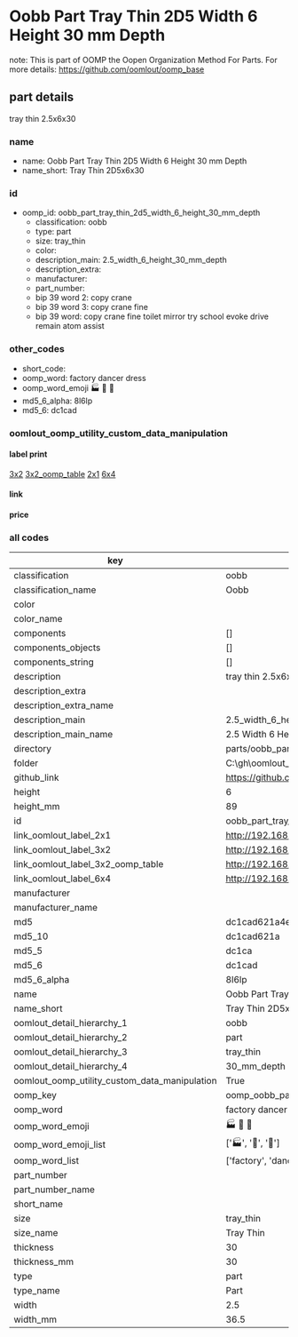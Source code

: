 # Oobb Part Tray Thin 2D5 Width 6 Height 30 mm Depth  

note: This is part of OOMP the Oopen Organization Method For Parts. For more details: https://github.com/oomlout/oomp_base

##  part details
  



tray thin 2.5x6x30



### name
* name: Oobb Part Tray Thin 2D5 Width 6 Height 30 mm Depth
* name_short: Tray Thin 2D5x6x30 
### id
* oomp_id: oobb_part_tray_thin_2d5_width_6_height_30_mm_depth
  * classification: oobb
  * type: part
  * size: tray_thin
  * color: 
  * description_main: 2.5_width_6_height_30_mm_depth
  * description_extra: 
  * manufacturer: 
  * part_number: 
  * bip 39 word 2: copy crane
  * bip 39 word 3: copy crane fine
  * bip 39 word: copy crane fine toilet mirror try school evoke drive remain atom assist

### other_codes
* short_code: 
* oomp_word: factory dancer dress
* oomp_word_emoji :factory: :dancer: :dress:
* md5_6_alpha: 8l6lp
* md5_6: dc1cad






### oomlout_oomp_utility_custom_data_manipulation
#### label print
[3x2](http://192.168.1.245:1112/?label=oomp%208l6lp)
[3x2_oomp_table](http://192.168.1.108:1112/?label=oomp%208l6lp)
[2x1](http://192.168.1.242:1112/?label=oomp%208l6lp)
[6x4](http://192.168.1.55:1112/?label=oomp%208l6lp)    

#### link

                              

#### price







### all codes 
| key | value |  
| --- | --- |  
| classification | oobb |  
| classification_name | Oobb |  
| color |  |  
| color_name |  |  
| components | [] |  
| components_objects | [] |  
| components_string | [] |  
| description | tray thin 2.5x6x30 |  
| description_extra |  |  
| description_extra_name |  |  
| description_main | 2.5_width_6_height_30_mm_depth |  
| description_main_name | 2.5 Width 6 Height 30 mm Depth |  
| directory | parts/oobb_part_tray_thin_2d5_width_6_height_30_mm_depth |  
| folder | C:\gh\oomlout_oobb_version_4_generated_parts\parts\oobb_part_tray_thin_2d5_width_6_height_30_mm_depth |  
| github_link | https://github.com/oomlout/oomlout_oomp_part_src/tree/main/parts/oobb_part_tray_thin_2d5_width_6_height_30_mm_depth |  
| height | 6 |  
| height_mm | 89 |  
| id | oobb_part_tray_thin_2d5_width_6_height_30_mm_depth |  
| link_oomlout_label_2x1 | http://192.168.1.242:1112/?label=oomp%208l6lp |  
| link_oomlout_label_3x2 | http://192.168.1.245:1112/?label=oomp%208l6lp |  
| link_oomlout_label_3x2_oomp_table | http://192.168.1.108:1112/?label=oomp%208l6lp |  
| link_oomlout_label_6x4 | http://192.168.1.55:1112/?label=oomp%208l6lp |  
| manufacturer |  |  
| manufacturer_name |  |  
| md5 | dc1cad621a4e181ba7c6ce3cad8c9180 |  
| md5_10 | dc1cad621a |  
| md5_5 | dc1ca |  
| md5_6 | dc1cad |  
| md5_6_alpha | 8l6lp |  
| name | Oobb Part Tray Thin 2D5 Width 6 Height 30 mm Depth |  
| name_short | Tray Thin 2D5x6x30  |  
| oomlout_detail_hierarchy_1 | oobb |  
| oomlout_detail_hierarchy_2 | part |  
| oomlout_detail_hierarchy_3 | tray_thin |  
| oomlout_detail_hierarchy_4 | 30_mm_depth |  
| oomlout_oomp_utility_custom_data_manipulation | True |  
| oomp_key | oomp_oobb_part_tray_thin_2d5_width_6_height_30_mm_depth |  
| oomp_word | factory dancer dress |  
| oomp_word_emoji | :factory: :dancer: :dress: |  
| oomp_word_emoji_list | [':factory:', ':dancer:', ':dress:'] |  
| oomp_word_list | ['factory', 'dancer', 'dress'] |  
| part_number |  |  
| part_number_name |  |  
| short_name |  |  
| size | tray_thin |  
| size_name | Tray Thin |  
| thickness | 30 |  
| thickness_mm | 30 |  
| type | part |  
| type_name | Part |  
| width | 2.5 |  
| width_mm | 36.5 |  

